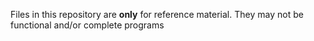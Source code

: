 Files in this repository are <b>only</b> for reference material. They may not be functional and/or complete programs

